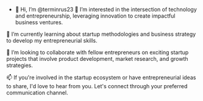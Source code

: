 - 👋 Hi, I’m @terminrus23
👀 I’m interested in the intersection of technology and entrepreneurship, leveraging innovation to create impactful business ventures.

🌱 I’m currently learning about startup methodologies and business strategy to develop my entrepreneurial skills.

💞️ I’m looking to collaborate with fellow entrepreneurs on exciting startup projects that involve product development, market research, and growth strategies.

📫 If you're involved in the startup ecosystem or have entrepreneurial ideas to share, I'd love to hear from you. Let's connect through your preferred communication channel.

<!---
terminrus23/terminrus23 is a ✨ special ✨ repository because its `README.md` (this file) appears on your GitHub profile.
You can click the Preview link to take a look at your changes.
--->
